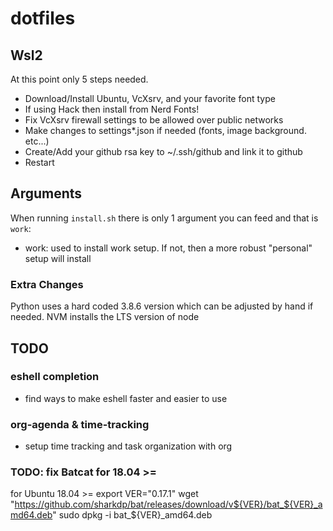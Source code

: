 # dotfiles

## Wsl2
At this point only 5 steps needed. 
* Download/Install Ubuntu, VcXsrv, and your favorite font type
* If using Hack then install from Nerd Fonts!
* Fix VcXsrv firewall settings to be allowed over public networks
* Make changes to settings*.json if needed (fonts, image background. etc...)
* Create/Add your github rsa key to ~/.ssh/github and link it to github
* Restart

## Arguments
When running `install.sh` there is only 1 argument you can feed and that is `work`:
- work: used to install work setup. If not, then a more robust "personal" setup will install

### Extra Changes
Python uses a hard coded 3.8.6 version which can be adjusted by hand if needed. NVM installs the LTS version of node

## TODO
### eshell completion
- find ways to make eshell faster and easier to use
### org-agenda & time-tracking
- setup time tracking and task organization with org
### TODO: fix Batcat for 18.04 >=
for Ubuntu 18.04 >=
export VER="0.17.1"
wget "https://github.com/sharkdp/bat/releases/download/v${VER}/bat_${VER}_amd64.deb"
sudo dpkg -i bat_${VER}_amd64.deb
